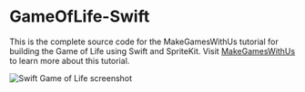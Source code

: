 GameOfLife-Swift
================

This is the complete source code for the MakeGamesWithUs tutorial for building the Game of Life using Swift and SpriteKit. Visit [MakeGamesWithUs](https://www.makegameswith.us/gamernews/399/create-the-game-of-life-using-swift-and-spritekit) to learn more about this tutorial.

![Swift Game of Life screenshot](https://static.makegameswith.us/gamernews_images/MTRXNVNqUa/swift-game-of-life-tutorial-sprite-kit-6.png)
